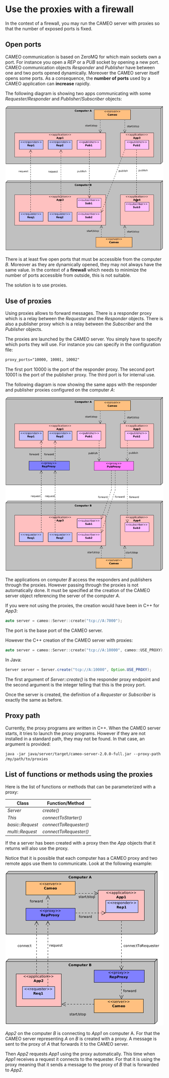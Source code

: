 # Use the proxies with a firewall


In the context of a firewall, you may run the CAMEO server with proxies so that the number of exposed ports is fixed.

## Open ports

CAMEO communication is based on ZeroMQ for which main sockets own a port. For instance you open a *REP* or a *PUB* socket by opening a new port. CAMEO communication objects *Responder* and *Publisher* have between one and two ports opened dynamically. Moreover the CAMEO server itself opens some ports. As a consequence, the **number of ports** used by a CAMEO application can **increase** rapidly.  

The following diagram is showing two apps communicating with some *Requester*/*Responder* and *Publisher*/*Subscriber* objects:

![Communication without proxies](images/No-proxy.png)

There is at least five open ports that must be accessible from the computer *B*. Moreover as they are dynamically opened, they may not always have the same value.
In the context of a **firewall** which needs to minimize the number of ports accessible from outside, this is not suitable.

The solution is to use proxies.

## Use of proxies

Using proxies allows to forward messages. There is a responder proxy which is a relay between the *Requester* and the *Responder* objects. There is also a publisher proxy which is a relay between the *Subscriber* and the *Publisher* objects.

The proxies are launched by the CAMEO server. You simply have to specify which ports they will use. For instance you can specify in the configuration file:
```xml
proxy_ports="10000, 10001, 10002"
```
The first port 10000 is the port of the responder proxy. The second port 10001 is the port of the publisher proxy. The third port is for internal use.

The following diagram is now showing the same apps with the responder and publisher proxies configured on the computer *A*:

![Communication with proxies](images/Proxy.png)

The applications on computer *B* access the responders and publishers through the proxies.
However passing through the proxies is not automatically done. It must be specified at the creation of the CAMEO server object referencing the server of the computer *A*.

If you were not using the proxies, the creation would have been in C++ for *App3*:
```cpp
auto server = cameo::Server::create("tcp://A:7000");
```
The port is the base port of the CAMEO server.

However the C++ creation of the CAMEO server with proxies:
```cpp
auto server = cameo::Server::create("tcp://A:10000", cameo::USE_PROXY);
```
In Java:
```java
Server server = Server.create("tcp://A:10000", Option.USE_PROXY);
```

The first argument of *Server::create()* is the responder proxy endpoint and the second argument is the integer telling that this is the proxy port.

Once the server is created, the definition of a *Requester* or *Subscriber* is exactly the same as before.

## Proxy path

Currently, the proxy programs are written in C++. When the CAMEO server starts, it tries to launch the proxy programs. However if they are not installed in a standard path, they may not be found. In that case, an argument is provided:

```
java -jar java/server/target/cameo-server-2.0.0-full.jar --proxy-path /my/path/to/proxies
```

## List of functions or methods using the proxies

Here is the list of functions or methods that can be parameterized with a proxy:

**Class**        | **Function/Method**    
-----------------|------------------------
*Server*         | *create()*               
*This*           | *connectToStarter()*               
*basic::Request* | *connectToRequester()*               
*multi::Request* | *connectToRequester()*               

If the a server has been created with a proxy then the *App* objects that it returns will also use the proxy.

Notice that it is possible that each computer has a CAMEO proxy and two remote apps use them to communicate. Look at the following example:

![Communication with proxies](images/Proxy-computers.png)

*App2* on the computer *B* is connecting to *App1* on computer A. For that the CAMEO server representing *A* on *B* is created with a proxy. A message is sent to the proxy of *A* that forwards it to the CAMEO server.

Then *App2* requests *App1* using the proxy automatically. This time when *App1* receives a request it connects to the requester. For that it is using the proxy meaning that it sends a message to the proxy of *B* that is forwarded to *App2*.

